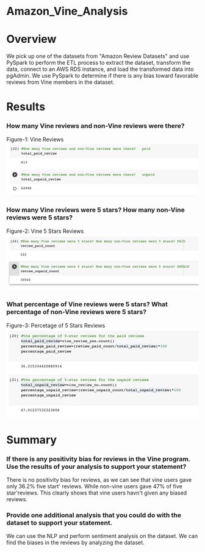 # Amazon_Vine_Analysis
# Overview
We pick up one of the datasets from "Amazon Review Datasets" and use PySpark to perform the ETL process to extract the dataset, transform the data, connect to an AWS RDS instance, and load the transformed data into pgAdmin. We  use PySpark to determine if there is any bias toward favorable reviews from Vine members in the dataset. 
# Results
### How many Vine reviews and non-Vine reviews were there?

Figure-1: Vine Reviews![Vine Reviews](https://github.com/FatimaJHussain/Amazon_Vine_Analysis/blob/main/reviews.png)

### How many Vine reviews were 5 stars? How many non-Vine reviews were 5 stars?

Figure-2: Vine 5 Stars Reviews![Vine 5 Stars Reviews](https://github.com/FatimaJHussain/Amazon_Vine_Analysis/blob/main/5star.png)
### What percentage of Vine reviews were 5 stars? What percentage of non-Vine reviews were 5 stars?

Figure-3: Percetage of 5 Stars Reviews![Percetage of 5 Stars Reviews](https://github.com/FatimaJHussain/Amazon_Vine_Analysis/blob/main/percentage.png)

# Summary
### If there is any positivity bias for reviews in the Vine program. Use the results of your analysis to support your statement?
There is no positivity bias for reviews, as we can see that vine users gave only 36.2% five start' reviews. While non-vine users gave 47% of five star'reviews. This clearly shows that vine users havn't given any biased reviews. 

### Provide one additional analysis that you could do with the dataset to support your statement.
We can use the NLP and perform sentiment analysis on the dataset. We can find the biases in the reviews by analyzing the dataset.
